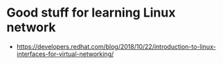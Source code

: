 # Good stuff for learning Linux network
- https://developers.redhat.com/blog/2018/10/22/introduction-to-linux-interfaces-for-virtual-networking/
